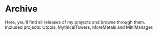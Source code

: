# Archive
Here, you'll find all releases of my projects and browse through them.\
Included projects: Utopia, MythicalTowers, MoreMetals and MiniManager.
